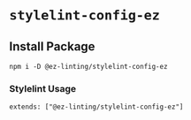 # `stylelint-config-ez`


## Install Package
```
npm i -D @ez-linting/stylelint-config-ez
```

### Stylelint Usage
```
extends: ["@ez-linting/stylelint-config-ez"]
```